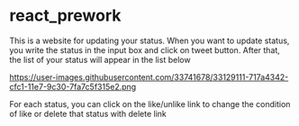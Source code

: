 # react_prework
This is a website for updating your status.
When you want to update status, you write the status in the input box and click on tweet button. 
After that, the list of your status will appear in the list below

https://user-images.githubusercontent.com/33741678/33129111-717a4342-cfc1-11e7-9c30-7fa7c5f315e2.png

For each status, you can click on the like/unlike link to change the condition of like or delete that status with delete link



